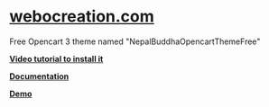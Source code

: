 # [webocreation.com](https://webocreation.com)
Free Opencart 3 theme named "NepalBuddhaOpencartThemeFree"

**[Video tutorial to install it ](https://www.youtube.com/watch?v=v580dOJ94Oo)**

**[Documentation](https://webocreation.com/blog/opencart-3-themes-free)**

**[Demo](https://webocreation.com/nepalbuddha/)**

